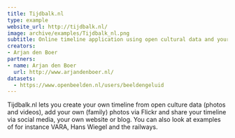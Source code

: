 ```yaml
---
title: Tijdbalk.nl
type: example
website_url: http://tijdbalk.nl/
image: archive/examples/Tijdbalk_nl.png
subtitle: Online timeline application using open cultural data and your own photos
creators:
- Arjan den Boer
partners:
- name: Arjan den Boer
  url: http://www.arjandenboer.nl/
datasets:
  - https://www.openbeelden.nl/users/beeldengeluid
---
```


Tijdbalk.nl lets you create your own timeline from open culture data (photos and videos), add your own (family) photos via Flickr and share your timeline via social media, your own website or blog. You can also look at examples of for instance VARA, Hans Wiegel and the railways.
